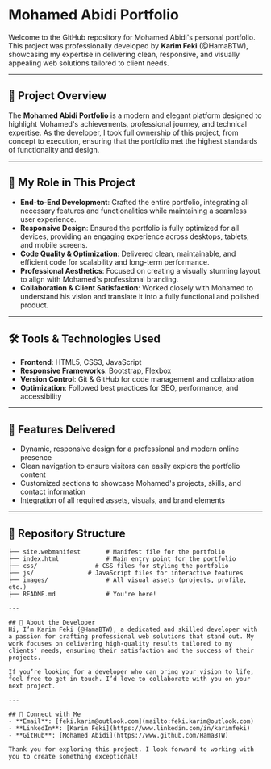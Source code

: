 # Mohamed Abidi Portfolio

Welcome to the GitHub repository for Mohamed Abidi's personal portfolio. This project was professionally developed by **Karim Feki** (@HamaBTW), showcasing my expertise in delivering clean, responsive, and visually appealing web solutions tailored to client needs.

---

## 🌟 Project Overview

The **Mohamed Abidi Portfolio** is a modern and elegant platform designed to highlight Mohamed's achievements, professional journey, and technical expertise. As the developer, I took full ownership of this project, from concept to execution, ensuring that the portfolio met the highest standards of functionality and design.

---

## 🔧 My Role in This Project

- **End-to-End Development**: Crafted the entire portfolio, integrating all necessary features and functionalities while maintaining a seamless user experience.  
- **Responsive Design**: Ensured the portfolio is fully optimized for all devices, providing an engaging experience across desktops, tablets, and mobile screens.  
- **Code Quality & Optimization**: Delivered clean, maintainable, and efficient code for scalability and long-term performance.  
- **Professional Aesthetics**: Focused on creating a visually stunning layout to align with Mohamed's professional branding.  
- **Collaboration & Client Satisfaction**: Worked closely with Mohamed to understand his vision and translate it into a fully functional and polished product.

---

## 🛠️ Tools & Technologies Used

- **Frontend**: HTML5, CSS3, JavaScript  
- **Responsive Frameworks**: Bootstrap, Flexbox  
- **Version Control**: Git & GitHub for code management and collaboration  
- **Optimization**: Followed best practices for SEO, performance, and accessibility  

---

## 🎯 Features Delivered

- Dynamic, responsive design for a professional and modern online presence  
- Clean navigation to ensure visitors can easily explore the portfolio content  
- Customized sections to showcase Mohamed's projects, skills, and contact information  
- Integration of all required assets, visuals, and brand elements  

---

## 📄 Repository Structure

```plaintext
├── site.webmanifest       # Manifest file for the portfolio
├── index.html             # Main entry point for the portfolio
├── css/                # CSS files for styling the portfolio
├── js/               # JavaScript files for interactive features
├── images/                # All visual assets (projects, profile, etc.)
├── README.md              # You're here!

---

## 💬 About the Developer
Hi, I’m Karim Feki (@HamaBTW), a dedicated and skilled developer with a passion for crafting professional web solutions that stand out. My work focuses on delivering high-quality results tailored to my clients' needs, ensuring their satisfaction and the success of their projects.

If you’re looking for a developer who can bring your vision to life, feel free to get in touch. I’d love to collaborate with you on your next project.

---

## 🔗 Connect with Me
- **Email**: [feki.karim@outlook.com](mailto:feki.karim@outlook.com)
- **LinkedIn**: [Karim Feki](https://www.linkedin.com/in/karimfeki)
- **GitHub**: [Mohamed Abidi](https://www.github.com/HamaBTW)

Thank you for exploring this project. I look forward to working with you to create something exceptional!